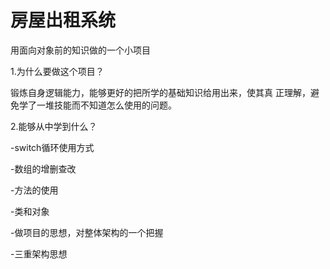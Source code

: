 # 房屋出租系统
用面向对象前的知识做的一个小项目

1.为什么要做这个项目？

锻炼自身逻辑能力，能够更好的把所学的基础知识给用出来，使其真
正理解，避免学了一堆技能而不知道怎么使用的问题。

2.能够从中学到什么？

-switch循环使用方式

-数组的增删查改

-方法的使用

-类和对象

-做项目的思想，对整体架构的一个把握

-三重架构思想
